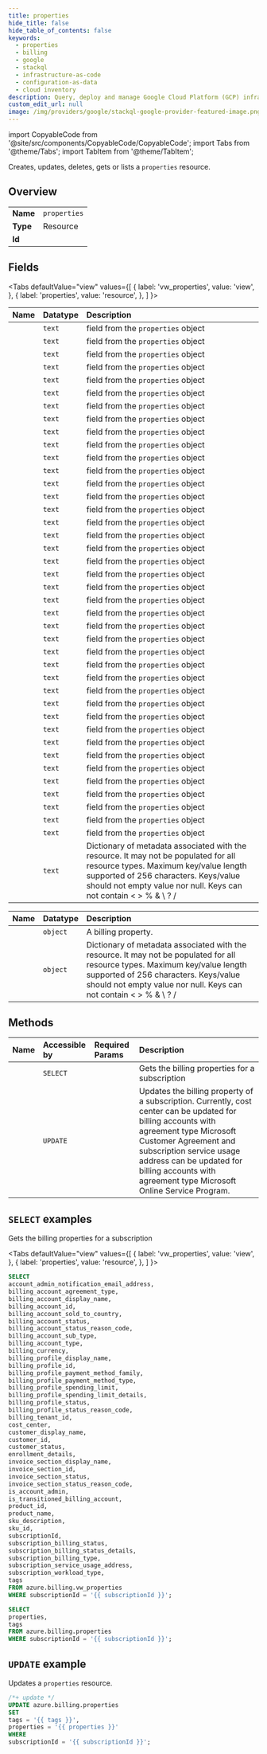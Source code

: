 ```yaml
---
title: properties
hide_title: false
hide_table_of_contents: false
keywords:
  - properties
  - billing
  - google
  - stackql
  - infrastructure-as-code
  - configuration-as-data
  - cloud inventory
description: Query, deploy and manage Google Cloud Platform (GCP) infrastructure and resources using SQL
custom_edit_url: null
image: /img/providers/google/stackql-google-provider-featured-image.png
---
```


import CopyableCode from '@site/src/components/CopyableCode/CopyableCode';
import Tabs from '@theme/Tabs';
import TabItem from '@theme/TabItem';

Creates, updates, deletes, gets or lists a <code>properties</code> resource.

## Overview
<table><tbody>
<tr><td><b>Name</b></td><td><code>properties</code></td></tr>
<tr><td><b>Type</b></td><td>Resource</td></tr>
<tr><td><b>Id</b></td><td><CopyableCode code="azure.billing.properties" /></td></tr>
</tbody></table>

## Fields
<Tabs
    defaultValue="view"
    values={[
        { label: 'vw_properties', value: 'view', },
        { label: 'properties', value: 'resource', },
    ]
}>
<TabItem value="view">

| Name | Datatype | Description |
|:-----|:---------|:------------|
| <CopyableCode code="account_admin_notification_email_address" /> | `text` | field from the `properties` object |
| <CopyableCode code="billing_account_agreement_type" /> | `text` | field from the `properties` object |
| <CopyableCode code="billing_account_display_name" /> | `text` | field from the `properties` object |
| <CopyableCode code="billing_account_id" /> | `text` | field from the `properties` object |
| <CopyableCode code="billing_account_sold_to_country" /> | `text` | field from the `properties` object |
| <CopyableCode code="billing_account_status" /> | `text` | field from the `properties` object |
| <CopyableCode code="billing_account_status_reason_code" /> | `text` | field from the `properties` object |
| <CopyableCode code="billing_account_sub_type" /> | `text` | field from the `properties` object |
| <CopyableCode code="billing_account_type" /> | `text` | field from the `properties` object |
| <CopyableCode code="billing_currency" /> | `text` | field from the `properties` object |
| <CopyableCode code="billing_profile_display_name" /> | `text` | field from the `properties` object |
| <CopyableCode code="billing_profile_id" /> | `text` | field from the `properties` object |
| <CopyableCode code="billing_profile_payment_method_family" /> | `text` | field from the `properties` object |
| <CopyableCode code="billing_profile_payment_method_type" /> | `text` | field from the `properties` object |
| <CopyableCode code="billing_profile_spending_limit" /> | `text` | field from the `properties` object |
| <CopyableCode code="billing_profile_spending_limit_details" /> | `text` | field from the `properties` object |
| <CopyableCode code="billing_profile_status" /> | `text` | field from the `properties` object |
| <CopyableCode code="billing_profile_status_reason_code" /> | `text` | field from the `properties` object |
| <CopyableCode code="billing_tenant_id" /> | `text` | field from the `properties` object |
| <CopyableCode code="cost_center" /> | `text` | field from the `properties` object |
| <CopyableCode code="customer_display_name" /> | `text` | field from the `properties` object |
| <CopyableCode code="customer_id" /> | `text` | field from the `properties` object |
| <CopyableCode code="customer_status" /> | `text` | field from the `properties` object |
| <CopyableCode code="enrollment_details" /> | `text` | field from the `properties` object |
| <CopyableCode code="invoice_section_display_name" /> | `text` | field from the `properties` object |
| <CopyableCode code="invoice_section_id" /> | `text` | field from the `properties` object |
| <CopyableCode code="invoice_section_status" /> | `text` | field from the `properties` object |
| <CopyableCode code="invoice_section_status_reason_code" /> | `text` | field from the `properties` object |
| <CopyableCode code="is_account_admin" /> | `text` | field from the `properties` object |
| <CopyableCode code="is_transitioned_billing_account" /> | `text` | field from the `properties` object |
| <CopyableCode code="product_id" /> | `text` | field from the `properties` object |
| <CopyableCode code="product_name" /> | `text` | field from the `properties` object |
| <CopyableCode code="sku_description" /> | `text` | field from the `properties` object |
| <CopyableCode code="sku_id" /> | `text` | field from the `properties` object |
| <CopyableCode code="subscriptionId" /> | `text` | field from the `properties` object |
| <CopyableCode code="subscription_billing_status" /> | `text` | field from the `properties` object |
| <CopyableCode code="subscription_billing_status_details" /> | `text` | field from the `properties` object |
| <CopyableCode code="subscription_billing_type" /> | `text` | field from the `properties` object |
| <CopyableCode code="subscription_service_usage_address" /> | `text` | field from the `properties` object |
| <CopyableCode code="subscription_workload_type" /> | `text` | field from the `properties` object |
| <CopyableCode code="tags" /> | `text` | Dictionary of metadata associated with the resource. It may not be populated for all resource types. Maximum key/value length supported of 256 characters. Keys/value should not empty value nor null. Keys can not contain < > % & \ ? / |
</TabItem>
<TabItem value="resource">

| Name | Datatype | Description |
|:-----|:---------|:------------|
| <CopyableCode code="properties" /> | `object` | A billing property. |
| <CopyableCode code="tags" /> | `object` | Dictionary of metadata associated with the resource. It may not be populated for all resource types. Maximum key/value length supported of 256 characters. Keys/value should not empty value nor null. Keys can not contain < > % & \ ? / |
</TabItem></Tabs>

## Methods
| Name | Accessible by | Required Params | Description |
|:-----|:--------------|:----------------|:------------|
| <CopyableCode code="get" /> | `SELECT` | <CopyableCode code="subscriptionId" /> | Gets the billing properties for a subscription |
| <CopyableCode code="update" /> | `UPDATE` | <CopyableCode code="subscriptionId" /> | Updates the billing property of a subscription. Currently, cost center can be updated for billing accounts with agreement type Microsoft Customer Agreement and subscription service usage address can be updated for billing accounts with agreement type Microsoft Online Service Program. |

## `SELECT` examples

Gets the billing properties for a subscription

<Tabs
    defaultValue="view"
    values={[
        { label: 'vw_properties', value: 'view', },
        { label: 'properties', value: 'resource', },
    ]
}>
<TabItem value="view">

```sql
SELECT
account_admin_notification_email_address,
billing_account_agreement_type,
billing_account_display_name,
billing_account_id,
billing_account_sold_to_country,
billing_account_status,
billing_account_status_reason_code,
billing_account_sub_type,
billing_account_type,
billing_currency,
billing_profile_display_name,
billing_profile_id,
billing_profile_payment_method_family,
billing_profile_payment_method_type,
billing_profile_spending_limit,
billing_profile_spending_limit_details,
billing_profile_status,
billing_profile_status_reason_code,
billing_tenant_id,
cost_center,
customer_display_name,
customer_id,
customer_status,
enrollment_details,
invoice_section_display_name,
invoice_section_id,
invoice_section_status,
invoice_section_status_reason_code,
is_account_admin,
is_transitioned_billing_account,
product_id,
product_name,
sku_description,
sku_id,
subscriptionId,
subscription_billing_status,
subscription_billing_status_details,
subscription_billing_type,
subscription_service_usage_address,
subscription_workload_type,
tags
FROM azure.billing.vw_properties
WHERE subscriptionId = '{{ subscriptionId }}';
```
</TabItem>
<TabItem value="resource">


```sql
SELECT
properties,
tags
FROM azure.billing.properties
WHERE subscriptionId = '{{ subscriptionId }}';
```
</TabItem></Tabs>


## `UPDATE` example

Updates a <code>properties</code> resource.

```sql
/*+ update */
UPDATE azure.billing.properties
SET 
tags = '{{ tags }}',
properties = '{{ properties }}'
WHERE 
subscriptionId = '{{ subscriptionId }}';
```
